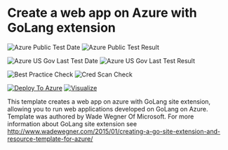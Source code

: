 # Create a web app on Azure with GoLang extension

![Azure Public Test Date](https://azurequickstartsservice.blob.core.windows.net/badges/101-webapp-with-golang/PublicLastTestDate.svg)
![Azure Public Test Result](https://azurequickstartsservice.blob.core.windows.net/badges/101-webapp-with-golang/PublicDeployment.svg)

![Azure US Gov Last Test Date](https://azurequickstartsservice.blob.core.windows.net/badges/101-webapp-with-golang/FairfaxLastTestDate.svg)
![Azure US Gov Last Test Result](https://azurequickstartsservice.blob.core.windows.net/badges/101-webapp-with-golang/FairfaxDeployment.svg)

![Best Practice Check](https://azurequickstartsservice.blob.core.windows.net/badges/101-webapp-with-golang/BestPracticeResult.svg)
![Cred Scan Check](https://azurequickstartsservice.blob.core.windows.net/badges/101-webapp-with-golang/CredScanResult.svg)

[![Deploy To Azure](https://raw.githubusercontent.com/fathym-it/azure-quickstart-templates/master/1-CONTRIBUTION-GUIDE/images/deploytoazure.svg?sanitize=true)](https://portal.azure.com/#create/Microsoft.Template/uri/https%3A%2F%2Fraw.githubusercontent.com%2Ffathym-it%2Fazure-quickstart-templates%2Fmaster%2F101-webapp-with-golang%2Fazuredeploy.json)  [![Visualize](https://raw.githubusercontent.com/fathym-it/azure-quickstart-templates/master/1-CONTRIBUTION-GUIDE/images/visualizebutton.svg?sanitize=true)](http://armviz.io/#/?load=https%3A%2F%2Fraw.githubusercontent.com%2Ffathym-it%2Fazure-quickstart-templates%2Fmaster%2F101-webapp-with-golang%2Fazuredeploy.json)

This template creates a web app on azure with GoLang site extension, allowing you to run web applications developed on GoLang on Azure. Template was authored by Wade Wegner Of Microsoft. For more information about GoLang site extension see http://www.wadewegner.com/2015/01/creating-a-go-site-extension-and-resource-template-for-azure/


